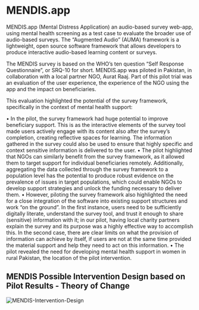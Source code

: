 # MENDIS.app

MENDIS.app (Mental Distress Application) an audio-based survey web-app, using mental health screening as a test case to evaluate the broader use of audio-based surveys. The “Augmented Audio” (AUMA) framework is a lightweight, open source software framework that allows developers to produce interactive audio-based learning content or surveys.

The MENDIS survey is based on the WHO’s ten question “Self Response Questionnaire”, or SRQ-10 for short. MENDIS.app was piloted in Pakistan, in collaboration with a local partner NGO, Aurat Raaj. Part of this pilot trial was an evaluation of the user experience, the experience of the NGO using the app and the impact on beneficiaries.

This evaluation highlighted the potential of the survey framework, specifically in the context of mental health support:

• In the pilot, the survey framework had huge potential to improve beneficiary support. This is as the interactive elements of the survey tool made users actively engage with its content also after the survey’s completion, creating reflective spaces for learning. The information gathered in the survey could also be used to ensure that highly specific and context sensitive information is delivered to the user.
• The pilot highlighted that NGOs can similarly benefit from the survey framework, as it allowed them to target support for individual beneficiaries remotely. Additionally, aggregating the data collected through the survey framework to a population level has the potential to produce robust evidence on the prevalence of issues in target populations, which could enable NGOs to develop support strategies and unlock the funding necessary to deliver them.
• However, piloting the survey framework also highlighted the need for a close integration of the software into existing support structures and work “on the ground”. In the first instance, users need to be sufficiently digitally literate, understand the survey tool, and trust it enough to share (sensitive) information with it; in our pilot, having local charity partners explain the survey and its purpose was a highly effective way to accomplish this. In the second case, there are clear limits on what the provision of information can achieve by itself, if users are not at the same time provided the material support and help they need to act on this information.
• The pilot revealed the need for developing mental health support in women in rural Pakistan, the location of the pilot intervention.


## MENDIS Possible Intervention Design based on Pilot Results - Theory of Change

![MENDIS-Intervention-Design](https://user-images.githubusercontent.com/32398058/161979569-6f55e91d-4596-4ea1-962b-e7fba6cd7413.jpg)
